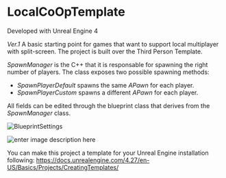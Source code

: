 # LocalCoOpTemplate

Developed with Unreal Engine 4

*Ver.1*
A basic starting point for games that want to support local multiplayer with split-screen. The project is built over the Third Person Template.

 *SpawnManager* is the C++ that it is responsable for spawning the right number of players. The class exposes two possible spawning methods:
 
 - *SpawnPlayerDefault* spawns the same *APawn* for each player.
 - *SpawnPlayerCustom* spawns a different *APawn* for each player.

All fields can be edited through the blueprint class that derives from the *SpawnManager* class. 

![BlueprintSettings](https://lh3.googleusercontent.com/NQcRiD34ZL6t0_T184xaPU7WQwdwMMfN7YUBTEDhkWpc5HvZnlrqDtSClNmvbqnxCW0dxB_Tv0j7TE6lcvMUNoeFLrRhH8HCfV--6PSFoQ5IeIPknbHwa2QhQ5eybgc5Pd5RdUSjAvPzBTSoGJsRY2NlJhvsEDEdFeqTnRG5hpuSf_Ie6ss1XqvYLD09rbfrRm7bhEWu_jKLq9cebWfL5om0UbaqUjlelMzhqeHb8aVF3qP6WH6PRpaYtTZw_lVmI11-WBFs6BlkH7eTgSIZk-iMybYu39v5YhfkkmbtiEt48ZAl7xypnbxj3iEptBOeV1frsfF6z_DcyI6VoFYTPx_blR24E6i_CxsWoO9rkpeczK6_f2Oeu1S6fREGDBHCw-47zqDxVxRSzEpTQmC891jf3IFso5AmJfmykKuUyS5JlVzRIvju7QHcBN_iOdUcnXdbSj58iMuTm1OsVHn9_e7kR4zN3CkHa6Qpcq9HcJ_Y1qgcwWCd2sxPUqps4h0a5D1bTNq_9kxcOAeJy1TYntT83fz-egrPNkXqArTh-T_fBtEkSHMLK4PKwhMmSm41d049dH7wxUqq-iM1TfCx_k5PrB5xPvQj0TxrezDeDn-xP2C3fOgubEavxhWJ1EACT0XgY0NGvjp8wKnJnyVQ8Dubl5JeHq5mMuGnx7kTgeQSHEDKPYmsM0adInIbucp_RsWKzdsiQHjFSM02eh1GpVt4=w490-h337-no?authuser=0)

![enter image description here](https://lh3.googleusercontent.com/j4FWOl7ljFf7e3_VYWgla5_8MRubi0NEXCJwMuc6W-LWhK8vlxVj-WD1w8g9LIh_pdDDZoOf68c2r0EtlxrxybGY78J5bS2onEVlc5iFvwQpIMhItB74UZvVBy610yHoMESUaSCssbOkhit28o0j7_jurc0-FfcJy7OyzhNeC812INyxq2kNdA33nARGQH1ezJ9YwsSZxO4GstEGYA3ldgvuUZGHAWwsldBe-hMwKErDG366kabSfV9tPUC7aENkwJZdoKldZ4aiwcq-MG8SAEuCHWkmxN_BDX93LLtja2j0s33u1f-Ws0wvLjluSMqZG4MYSI1sXzMAX-4541Liawffkhe_G8OvOKzyaiSzvZkbrRzRSOW3--2_ofYORXIVpmcpignkzJlEPTBy68VxCBxnuIVcIcRxlwftgEGGwftZ2xJnluqMrmx5swIVsDCtF6-TaQSp6oNBoeYpUkOHfLSkunaeHlbNj1dr5lTaSCMgGgkBEl5_nmad53ewXycFnngxppj0VxP9ZQcPE6uhdhMIayuaYnjjgx83-opRHlPFDAqjEbOdJzg4Ij8RDEylnOAvwpiwkh4Igmm4j2AVkF-mA18-iRB9wyUdhr5Le8awO0CSeKsEpq3_uo4uXKTeQ8TyUP78wbXp9SM2BrSfzaHyfp2YTOMgQks2dww5rxnqZ1FVY9m7WC5Q4co3lcVBfJistaUQ2oEmwVUl480vdKRp=w1228-h550-no?authuser=0)

You can make this project a template for your Unreal Engine installation following: https://docs.unrealengine.com/4.27/en-US/Basics/Projects/CreatingTemplates/
